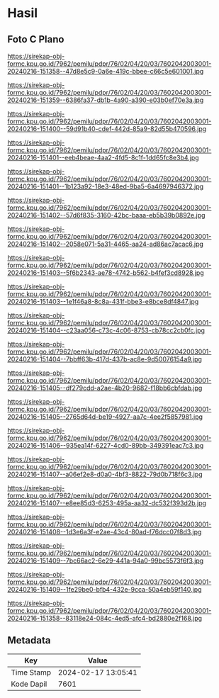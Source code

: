 # Hasil

## Foto C Plano

https://sirekap-obj-formc.kpu.go.id/7962/pemilu/pdpr/76/02/04/20/03/7602042003001-20240216-151358--47d8e5c9-0a6e-419c-bbee-c66c5e601001.jpg

https://sirekap-obj-formc.kpu.go.id/7962/pemilu/pdpr/76/02/04/20/03/7602042003001-20240216-151359--6386fa37-db1b-4a90-a390-e03b0ef70e3a.jpg

https://sirekap-obj-formc.kpu.go.id/7962/pemilu/pdpr/76/02/04/20/03/7602042003001-20240216-151400--59d91b40-cdef-442d-85a9-82d55b470596.jpg

https://sirekap-obj-formc.kpu.go.id/7962/pemilu/pdpr/76/02/04/20/03/7602042003001-20240216-151401--eeb4beae-4aa2-4fd5-8c1f-1dd65fc8e3b4.jpg

https://sirekap-obj-formc.kpu.go.id/7962/pemilu/pdpr/76/02/04/20/03/7602042003001-20240216-151401--1b123a92-18e3-48ed-9ba5-6a4697946372.jpg

https://sirekap-obj-formc.kpu.go.id/7962/pemilu/pdpr/76/02/04/20/03/7602042003001-20240216-151402--57d6f835-3160-42bc-baaa-eb5b39b0892e.jpg

https://sirekap-obj-formc.kpu.go.id/7962/pemilu/pdpr/76/02/04/20/03/7602042003001-20240216-151402--2058e071-5a31-4465-aa24-ad86ac7acac6.jpg

https://sirekap-obj-formc.kpu.go.id/7962/pemilu/pdpr/76/02/04/20/03/7602042003001-20240216-151403--5f6b2343-ae78-4742-b562-b4fef3cd8928.jpg

https://sirekap-obj-formc.kpu.go.id/7962/pemilu/pdpr/76/02/04/20/03/7602042003001-20240216-151403--1e1f46a8-8c8a-431f-bbe3-e8bce8df4847.jpg

https://sirekap-obj-formc.kpu.go.id/7962/pemilu/pdpr/76/02/04/20/03/7602042003001-20240216-151404--c23aa056-c73c-4c06-8753-cb78cc2cb0fc.jpg

https://sirekap-obj-formc.kpu.go.id/7962/pemilu/pdpr/76/02/04/20/03/7602042003001-20240216-151404--7bbff63b-417d-437b-ac8e-9d50076154a9.jpg

https://sirekap-obj-formc.kpu.go.id/7962/pemilu/pdpr/76/02/04/20/03/7602042003001-20240216-151405--df279cdd-a2ae-4b20-9682-f18bb6cbfdab.jpg

https://sirekap-obj-formc.kpu.go.id/7962/pemilu/pdpr/76/02/04/20/03/7602042003001-20240216-151405--2765d64d-be19-4927-aa7c-4ee2f5857981.jpg

https://sirekap-obj-formc.kpu.go.id/7962/pemilu/pdpr/76/02/04/20/03/7602042003001-20240216-151406--935ea14f-6227-4cd0-89bb-349391eac7c3.jpg

https://sirekap-obj-formc.kpu.go.id/7962/pemilu/pdpr/76/02/04/20/03/7602042003001-20240216-151407--a06ef2e8-d0a0-4bf3-8822-79d0b718f6c3.jpg

https://sirekap-obj-formc.kpu.go.id/7962/pemilu/pdpr/76/02/04/20/03/7602042003001-20240216-151407--e8ee85d3-6253-495a-aa32-dc532f393d2b.jpg

https://sirekap-obj-formc.kpu.go.id/7962/pemilu/pdpr/76/02/04/20/03/7602042003001-20240216-151408--1d3e6a3f-e2ae-43c4-80ad-f76dcc07f8d3.jpg

https://sirekap-obj-formc.kpu.go.id/7962/pemilu/pdpr/76/02/04/20/03/7602042003001-20240216-151409--7bc66ac2-6e29-441a-94a0-99bc5573f6f3.jpg

https://sirekap-obj-formc.kpu.go.id/7962/pemilu/pdpr/76/02/04/20/03/7602042003001-20240216-151409--1fe29be0-bfb4-432e-9cca-50a4eb59f140.jpg

https://sirekap-obj-formc.kpu.go.id/7962/pemilu/pdpr/76/02/04/20/03/7602042003001-20240216-151358--83118e24-084c-4ed5-afc4-bd2880e2f168.jpg


## Metadata

| Key        | Value               |
| ---------- | ------------------- |
| Time Stamp | 2024-02-17 13:05:41 |
| Kode Dapil | 7601                |



